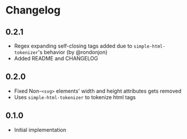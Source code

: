 # Changelog

## 0.2.1

* Regex expanding self-closing tags added due to `simple-html-tokenizer`'s behavior (by @rondonjon)
* Added README and CHANGELOG

## 0.2.0

* Fixed Non-`<svg>` elements' width and height attributes gets removed
* Uses `simple-html-tokenizer` to tokenize html tags

## 0.1.0

* Initial implementation
